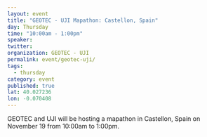 ```yaml
---
layout: event
title: "GEOTEC - UJI Mapathon: Castellon, Spain"
day: Thursday
time: "10:00am - 1:00pm"
speaker: 
twitter: 
organization: GEOTEC - UJI
permalink: event/geotec-uji/
tags: 
  - thursday
category: event
published: true
lat: 40.027236
lon: -0.070408
---
```


GEOTEC and UJI will be hosting a mapathon in Castellon, Spain on November 19 from 10:00am to 1:00pm.



 
